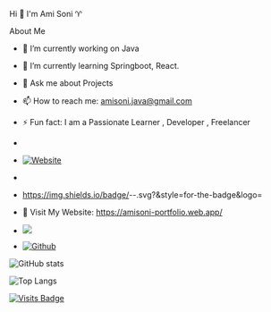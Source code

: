 Hi 👋 I'm Ami Soni :aries:

About Me 

- 🔭 I’m currently working on Java

- 🌱 I’m currently learning Springboot, React.

- 💬 Ask me about Projects 

- 📫 How to reach me: amisoni.java@gmail.com

- ⚡ Fun fact: I am a Passionate Learner , Developer , Freelancer
- 
- [![Website](https://raw.githubusercontent.com/praveenscience/praveenscience/master/soc/ws.svg)](https://praveen.science/) 
- 
- https://img.shields.io/badge/<your label>-<value>-<background color>.svg?&style=for-the-badge&logo=<icon here>

- 📑 Visit My Website: https://amisoni-portfolio.web.app/

- ![](https://komarev.com/ghpvc/?username=your-github-AmiSoni&color=ff69b4)

- [![Github](https://img.shields.io/github/followers/AmiSoni?label=Follow&style=social)](https://github.com/AmiSoni)

 ![GitHub stats](https://github-readme-stats.vercel.app/api?username=AmiSoni&show_icons=true&theme=tokyonight)
 
 ![Top Langs](https://github-readme-stats.vercel.app/api/top-langs/?username=AmiSoni&theme=tokyonight)                     
 
[![Visits Badge](https://badges.pufler.dev/visits/AmiSoni/AmiSoni)](https:AmiSoni.dev)
